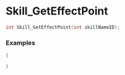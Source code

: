 # Skill_GetEffectPoint

```cpp - C++
int Skill_GetEffectPoint(int skillNameID);
```

### Examples
```cpp - C++
{

}
```
